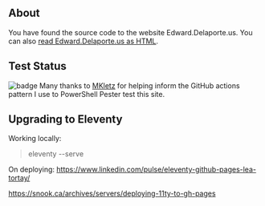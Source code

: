 ## About

You have found the source code to the website Edward.Delaporte.us.
You can also [read Edward.Delaporte.us as HTML](http://edthedev.github.io).

## Test Status
![badge](https://github.com/edthedev/edthedev.github.io/workflows/Pester%20Tests/badge.svg)
Many thanks to [MKletz](https://github.com/MKletz) for helping inform the GitHub actions pattern I use to PowerShell Pester test this site.

## Upgrading to Eleventy

Working locally:
> eleventy --serve

On deploying:
https://www.linkedin.com/pulse/eleventy-github-pages-lea-tortay/

https://snook.ca/archives/servers/deploying-11ty-to-gh-pages